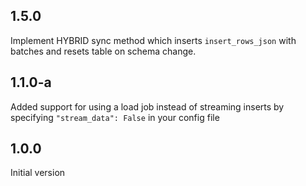 ## 1.5.0

Implement HYBRID sync method which inserts `insert_rows_json` with batches and resets table on schema change.

## 1.1.0-a

Added support for using a load job instead of streaming inserts by specifying `"stream_data": False` in your config file

## 1.0.0

Initial version

